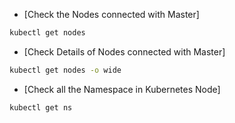 - [Check the Nodes connected with Master]
```sh
kubectl get nodes
```

- [Check Details of Nodes connected with Master]

```sh
kubectl get nodes -o wide
```

- [Check all the Namespace in Kubernetes Node]

```sh
kubectl get ns
```
